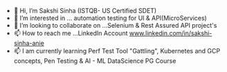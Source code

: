 - 👋 Hi, I’m Sakshi Sinha (ISTQB- US Certified SDET)
- 👀 I’m interested in ... automation testing for UI & API(MicroServices)
- 💞️ I’m looking to collaborate on ...Selenium & Rest Assured API project's
- 📫 How to reach me ...LinkedIn Account www.linkedin.com/in/sakshi-sinha-anie
- 📫 I am currently learning Perf Test Tool  "Gattling", Kubernetes and GCP concepts, Pen Testing & AI - ML DataScience PG Course

<!---
SakAnie/SakAnie is a ✨ special ✨ repository because its `README.md` (this file) appears on your GitHub profile.
You can click the Preview link to take a look at your changes.
--->
